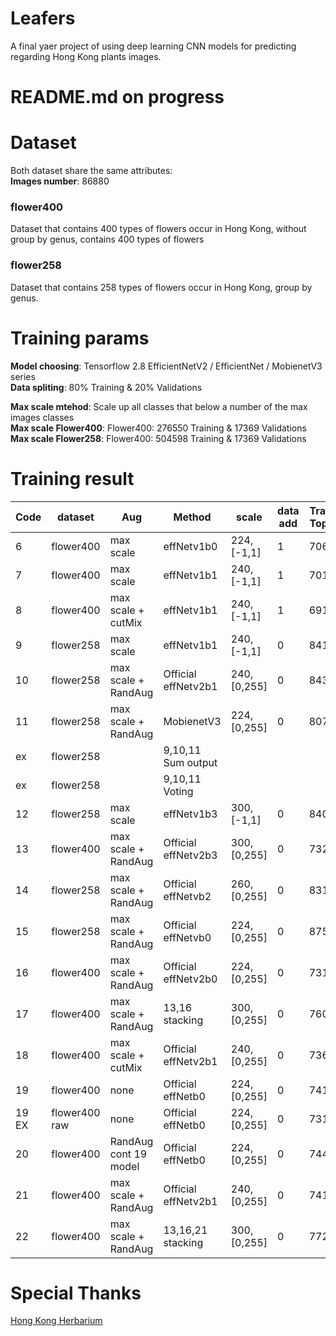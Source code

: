 # Leafers
A final yaer project of using deep learning CNN models for predicting regarding Hong Kong plants images.

# README.md on progress

# Dataset
Both dataset share the same attributes:  
**Images number**: 86880  

### flower400
Dataset that contains 400 types of flowers occur in Hong Kong, without group by genus, contains 400 types of flowers  

### flower258
Dataset that contains 258 types of flowers occur in Hong Kong, group by genus.  

# Training params
**Model choosing**: Tensorflow 2.8 EfficientNetV2 / EfficientNet / MobienetV3 series    
**Data spliting**: 80% Training & 20% Validations    

**Max scale mtehod**: Scale up all classes that below a number of the max images classes  
**Max scale Flower400**: Flower400: 276550 Training & 17369 Validations    
**Max scale Flower258**: Flower400: 504598 Training & 17369 Validations    

# Training result
| Code  | dataset       | Aug                    | Method                       | scale          | data add | Train Top1 | diff  | Predict Top1 | Predict Top5 |
| ----- | ------------- | ---------------------- | ---------------------------- | -------------- | -------- | ---------- | ----- | ------------ | ------------ |
| 6     | flower400     | max scale              | effNetv1b0                   | 224, \[-1,1\]  | 1        | 7061       |       |              |              |
| 7     | flower400     | max scale              | effNetv1b1                   | 240, \[-1,1\]  | 1        | 7019       |       |              |              |
| 8     | flower400     | max scale + cutMix     | effNetv1b1                   | 240, \[-1,1\]  | 1        | 6916       |       |              |              |
| 9     | flower258     | max scale              | effNetv1b1                   | 240, \[-1,1\]  | 0        | 8414       | \-574 | 7840         | 9300         |
| 10    | flower258     | max scale + RandAug    | Official effNetv2b1          | 240, \[0,255\] | 0        | 8436       | \-96  | 8340         | 9495         |
| 11    | flower258     | max scale + RandAug    | MobienetV3                   | 224, \[0,255\] | 0        | 8073       | \-173 | 7900         | 9339         |
| ex    | flower258     |                        | 9,10,11 Sum output           |                |          |            | N/A   | 7963         | 9383         |
| ex    | flower258     |                        | 9,10,11 Voting               |                |          |            | N/A   | 7835         | N/A          |
| 12    | flower258     | max scale              | effNetv1b3                   | 300, \[-1,1\]  | 0        | 8403       | \-637 | 7766         | 9273         |
| 13    | flower400     | max scale + RandAug    | Official effNetv2b3          | 300, \[0,255\] | 0        | 7323       | \-100 | 7223         | 9279         |
| 14    | flower258     | max scale + RandAug    | Official effNetvb2           | 260, \[0,255\] | 0        | 8313       | \-175 | 8138         | 9442         |
| 15    | flower258     | max scale + RandAug    | Official effNetvb0           | 224, \[0,255\] | 0        | 8752       | \-90  | 8662         | 9583         |
| 16    | flower400     | max scale + RandAug    | Official effNetv2b0          | 224, \[0,255\] | 0        | 7316       | \-88  | 7228         | 9257         |
| 17    | flower400     | max scale + RandAug    | 13,16 stacking               | 300, \[0,255\] | 0        | 7602       | \-51  | 7551         | 9375         |
| 18    | flower400     | max scale + cutMix     | Official effNetv2b1          | 240, \[0,255\] | 0        | 7363       | \-354 | 7009         | 9183         |
| 19    | flower400     | none                   | Official effNetb0            | 224, \[0,255\] | 0        | 7417       | \-328 | 7089         | 8604         |
| 19 EX | flower400 raw | none                   | Official effNetb0            | 224, \[0,255\] | 0        | 7318       | \-223 | 7095         |              |
| 20    | flower400     | RandAug cont 19 model  | Official effNetb0            | 224, \[0,255\] | 0        | 7445       | \-390 | 7055         | 8482         |
| 21    | flower400     | max scale + RandAug    | Official effNetv2b1          | 240, \[0,255\] | 0        | 7417       | \-111 | 7306         | 9330         |
| 22    | flower400     | max scale + RandAug    | 13,16,21 stacking            | 300, \[0,255\] | 0        | 7726       | +5    | 7731         | 9475         |

# Special Thanks
[Hong Kong Herbarium](https://herbarium.gov.hk/en/about-us/news/whats-new/index-id-5.html)